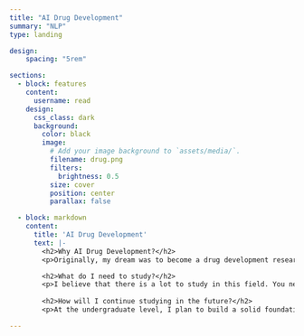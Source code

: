 ```yaml
---
title: "AI Drug Development"
summary: "NLP"
type: landing

design:
    spacing: "5rem"

sections:
  - block: features
    content:
      username: read
    design:
      css_class: dark
      background: 
        color: black
        image:
          # Add your image background to `assets/media/`.
          filename: drug.png
          filters:
            brightness: 0.5
          size: cover
          position: center
          parallax: false

  - block: markdown
    content:
      title: 'AI Drug Development'
      text: |-
        <h2>Why AI Drug Development?</h2>
        <p>Originally, my dream was to become a drug development researcher. However, I found it difficult to pursue this goal because the field is less competitive compared to being a pharmacist. While studying AI, I discovered the field of AI drug development, which captivated me. I am currently studying hard through the LAIDD site and diving deep into this area!</p>

        <h2>What do I need to study?</h2> 
        <p>I believe that there is a lot to study in this field. You need to have knowledge in three main areas: life sciences, computer science, and probability and statistics.</p> 
        
        <h2>How will I continue studying in the future?</h2> 
        <p>At the undergraduate level, I plan to build a solid foundation in basic AI knowledge and read related research papers. Since this field requires studying a vast amount of information, I am considering pursuing graduate studies. Currently, I am particularly interested in the fields of protein target analysis and cell toxicity prediction using AI.</p>

---
```

